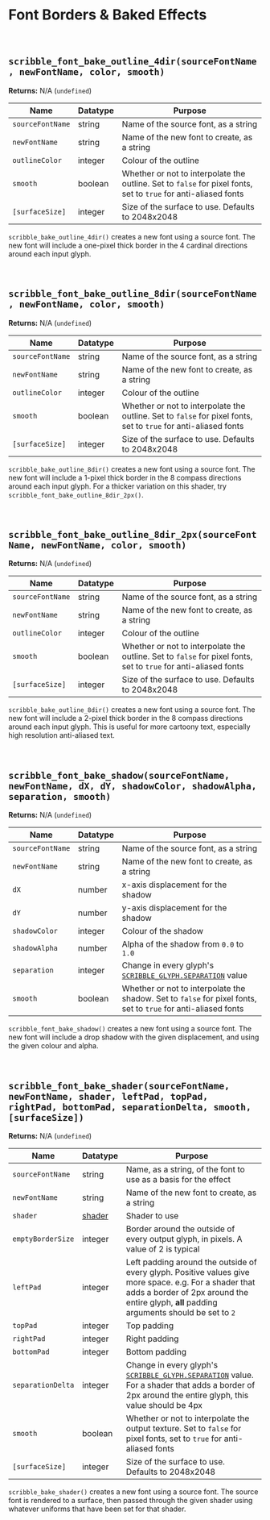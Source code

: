 # Font Borders & Baked Effects

&nbsp;

## `scribble_font_bake_outline_4dir(sourceFontName, newFontName, color, smooth)`

**Returns:** N/A (`undefined`)

|Name            |Datatype|Purpose                                                                                                        |
|----------------|--------|---------------------------------------------------------------------------------------------------------------|
|`sourceFontName`|string  |Name of the source font, as a string                                                                           |
|`newFontName`   |string  |Name of the new font to create, as a string                                                                    |
|`outlineColor`  |integer |Colour of the outline                                                                                          |
|`smooth`        |boolean |Whether or not to interpolate the outline. Set to `false` for pixel fonts, set to `true` for anti-aliased fonts|
|`[surfaceSize]` |integer |Size of the surface to use. Defaults to 2048x2048                                                              |

`scribble_bake_outline_4dir()` creates a new font using a source font. The new font will include a one-pixel thick border in the 4 cardinal directions around each input glyph.

&nbsp;

## `scribble_font_bake_outline_8dir(sourceFontName, newFontName, color, smooth)`

**Returns:** N/A (`undefined`)

|Name            |Datatype|Purpose                                                                                                        |
|----------------|--------|---------------------------------------------------------------------------------------------------------------|
|`sourceFontName`|string  |Name of the source font, as a string                                                                           |
|`newFontName`   |string  |Name of the new font to create, as a string                                                                    |
|`outlineColor`  |integer |Colour of the outline                                                                                          |
|`smooth`        |boolean |Whether or not to interpolate the outline. Set to `false` for pixel fonts, set to `true` for anti-aliased fonts|
|`[surfaceSize]` |integer |Size of the surface to use. Defaults to 2048x2048                                                              |

`scribble_bake_outline_8dir()` creates a new font using a source font. The new font will include a 1-pixel thick border in the 8 compass directions around each input glyph. For a thicker variation on this shader, try `scribble_font_bake_outline_8dir_2px()`.

&nbsp;

## `scribble_font_bake_outline_8dir_2px(sourceFontName, newFontName, color, smooth)`

**Returns:** N/A (`undefined`)

|Name            |Datatype|Purpose                                                                                                        |
|----------------|--------|---------------------------------------------------------------------------------------------------------------|
|`sourceFontName`|string  |Name of the source font, as a string                                                                           |
|`newFontName`   |string  |Name of the new font to create, as a string                                                                    |
|`outlineColor`  |integer |Colour of the outline                                                                                          |
|`smooth`        |boolean |Whether or not to interpolate the outline. Set to `false` for pixel fonts, set to `true` for anti-aliased fonts|
|`[surfaceSize]` |integer |Size of the surface to use. Defaults to 2048x2048                                                              |

`scribble_bake_outline_8dir()` creates a new font using a source font. The new font will include a 2-pixel thick border in the 8 compass directions around each input glyph. This is useful for more cartoony text, especially high resolution anti-aliased text.

&nbsp;

## `scribble_font_bake_shadow(sourceFontName, newFontName, dX, dY, shadowColor, shadowAlpha, separation, smooth)`

**Returns:** N/A (`undefined`)

|Name            |Datatype|Purpose                                                                                                       |
|----------------|--------|--------------------------------------------------------------------------------------------------------------|
|`sourceFontName`|string  |Name of the source font, as a string                                                                          |
|`newFontName`   |string  |Name of the new font to create, as a string                                                                   |
|`dX`            |number  |x-axis displacement for the shadow                                                                            |
|`dY`            |number  |y-axis displacement for the shadow                                                                            |
|`shadowColor`   |integer |Colour of the shadow                                                                                          |
|`shadowAlpha`   |number  |Alpha of the shadow  from `0.0` to `1.0`                                                                      |
|`separation`    |integer |Change in every glyph's [`SCRIBBLE_GLYPH.SEPARATION`](scribble_set_glyph_property) value                      |
|`smooth`        |boolean |Whether or not to interpolate the shadow. Set to `false` for pixel fonts, set to `true` for anti-aliased fonts|

`scribble_font_bake_shadow()` creates a new font using a source font. The new font will include a drop shadow with the given displacement, and using the given colour and alpha.

&nbsp;

## `scribble_font_bake_shader(sourceFontName, newFontName, shader, leftPad, topPad, rightPad, bottomPad, separationDelta, smooth, [surfaceSize])`

**Returns:** N/A (`undefined`)

|Name             |Datatype|Purpose                                                                            |
|-----------------|--------|-----------------------------------------------------------------------------------|
|`sourceFontName` |string  |Name, as a string, of the font to use as a basis for the effect                    |
|`newFontName`    |string  |Name of the new font to create, as a string                                        |
|`shader`         |[shader](https://manual.yoyogames.com/The_Asset_Editors/Shaders.htm)   |Shader to use                                                                      |
|`emptyBorderSize`|integer |Border around the outside of every output glyph, in pixels. A value of 2 is typical|
|`leftPad`        |integer |Left padding around the outside of every glyph. Positive values give more space. e.g. For a shader that adds a border of 2px around the entire glyph, **all** padding arguments should be set to `2`|
|`topPad`         |integer |Top padding                                                                        |
|`rightPad`       |integer |Right padding                                                                      |
|`bottomPad`      |integer |Bottom padding                                                                     |
|`separationDelta`|integer |Change in every glyph's [`SCRIBBLE_GLYPH.SEPARATION`](scribble_set_glyph_property) value. For a shader that adds a border of 2px around the entire glyph, this value should be 4px|
|`smooth`         |boolean |Whether or not to interpolate the output texture. Set to `false` for pixel fonts, set to `true` for anti-aliased fonts|
|`[surfaceSize]`  |integer |Size of the surface to use. Defaults to 2048x2048                                  |

`scribble_bake_shader()` creates a new font using a source font. The source font is rendered to a surface, then passed through the given shader using whatever uniforms that have been set for that shader.